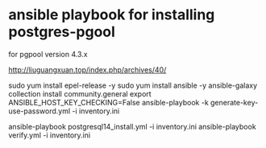 # ansible playbook for installing postgres-pgool
for pgpool version 4.3.x

http://liuguangxuan.top/index.php/archives/40/

sudo yum install epel-release -y
sudo yum install ansible -y
ansible-galaxy collection install community.general
export ANSIBLE_HOST_KEY_CHECKING=False
ansible-playbook -k generate-key-use-password.yml  -i inventory.ini


ansible-playbook postgresql14_install.yml -i inventory.ini
ansible-playbook verify.yml -i inventory.ini


